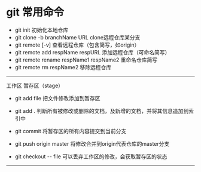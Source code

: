 # git 常用命令
- git init   初始化本地仓库
- git clone -b branchName URL   clone远程仓库某分支
- git remote [-v] 查看远程仓库（包含简写，如origin）
- git remote add respName respURL  添加远程仓库（可命名简写）
- git remote rename respName1 respName2  重命名仓库简写
- git remote rm respName2  移除远程仓库
------

工作区  暂存区（stage） 
- git add file 把文件修改添加到暂存区
- git add . 判断所有被修改或删除的文档，及新增的文档，并将其信息追加到索引中
- git commit 将暂存区的所有内容提交到当前分支
- git push origin master  将修改合并到origin代表仓库的master分支

- git checkout -- file   可以丢弃工作区的修改，会获取暂存区的状态

------
